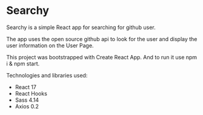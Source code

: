 # Searchy

Searchy is a simple React app for searching for github user.

The app uses the open source github api to look for the user and display the user information on the User Page.

This project was bootstrapped with Create React App. And to run it use npm i & npm start.

Technologies and libraries used:

- React 17
- React Hooks
- Sass 4.14
- Axios 0.2
